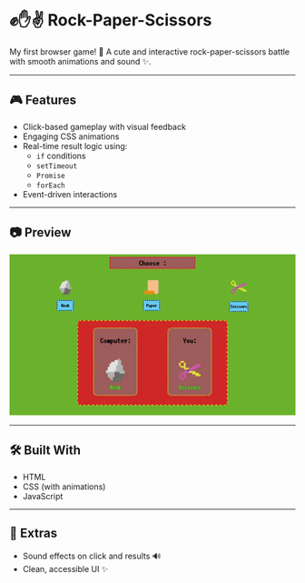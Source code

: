 # ✊✋✌ Rock-Paper-Scissors

My first browser game! 🎀 A cute and interactive rock-paper-scissors battle with smooth animations and sound ✨.

---

## 🎮 Features

- Click-based gameplay with visual feedback
- Engaging CSS animations
- Real-time result logic using:
  - `if` conditions
  - `setTimeout`
  - `Promise`
  - `forEach`
- Event-driven interactions

---

## 📷 Preview

![Game preview](./Rock-Paper-Scissors-ezgif.com-video-to-gif-converter.gif)

---

## 🛠 Built With

- HTML
- CSS (with animations)
- JavaScript

---

## 🎀 Extras

- Sound effects on click and results 🔊
- Clean, accessible UI ✨


